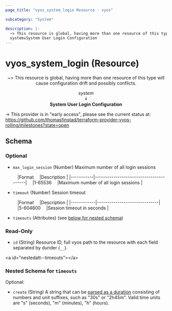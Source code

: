 ```yaml
---
page_title: "vyos_system_login Resource - vyos"

subcategory: "System"

description: |- 
  ~> This resource is global, having more than one resource of this type will cause configuration drift and possibly conflicts.
  system⯯System User Login Configuration
---
```


# vyos_system_login (Resource)
<center>

~> This resource is global, having more than one resource of this type will cause configuration drift and possibly conflicts.

*system*  
⯯  
**System User Login Configuration**


</center>

-> This provider is in "early access", please see the current status at: https://github.com/thomasfinstad/terraform-provider-vyos-rolling/milestones?state=open

## Schema

### Optional

- `max_login_session` (Number) Maximum number of all login sessions

    &emsp;|Format   &emsp;|Description                           |
    |-----------|----------------------------------------|
    &emsp;|1-65536  &emsp;|Maximum number of all login sessions  |
- `timeout` (Number) Session timeout

    &emsp;|Format    &emsp;|Description                 |
    |------------|------------------------------|
    &emsp;|5-604800  &emsp;|Session timeout in seconds  |
- `timeouts` (Attributes) (see [below for nested schema](#nestedatt--timeouts))

### Read-Only

- `id` (String) Resource ID, full vyos path to the resource with each field separated by dunder (`__`).

&lt;a id=&#34;nestedatt--timeouts&#34;&gt;&lt;/a&gt;
### Nested Schema for `timeouts`

Optional:

- `create` (String) A string that can be [parsed as a duration](https://pkg.go.dev/time#ParseDuration) consisting of numbers and unit suffixes, such as &#34;30s&#34; or &#34;2h45m&#34;. Valid time units are &#34;s&#34; (seconds), &#34;m&#34; (minutes), &#34;h&#34; (hours).  
